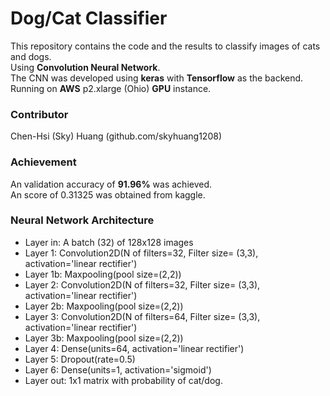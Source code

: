 # Dog/Cat Classifier #
  
This repository contains the code and the results to classify images of cats and dogs.  
Using **Convolution Neural Network**.  
The CNN was developed using **keras** with **Tensorflow** as the backend.  
Running on **AWS** p2.xlarge (Ohio) **GPU** instance.

### Contributor ###
Chen-Hsi (Sky) Huang (github.com/skyhuang1208)

### Achievement ###
An validation accuracy of **91.96%** was achieved.  
An score of 0.31325 was obtained from kaggle.

### Neural Network Architecture ###
* Layer in: A batch (32) of 128x128 images  
* Layer 1:  Convolution2D(N of filters=32, Filter size= (3,3), activation='linear rectifier')
* Layer 1b: Maxpooling(pool size=(2,2)) 
* Layer 2:  Convolution2D(N of filters=32, Filter size= (3,3), activation='linear rectifier')
* Layer 2b: Maxpooling(pool size=(2,2)) 
* Layer 3:  Convolution2D(N of filters=64, Filter size= (3,3), activation='linear rectifier')
* Layer 3b: Maxpooling(pool size=(2,2))
* Layer 4: Dense(units=64, activation='linear rectifier')
* Layer 5: Dropout(rate=0.5)
* Layer 6: Dense(units=1, activation='sigmoid')
* Layer out: 1x1 matrix with probability of cat/dog.

